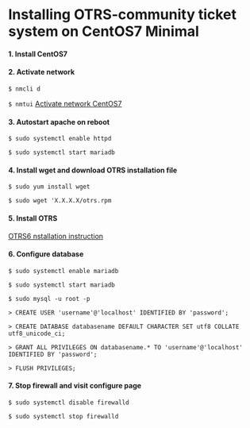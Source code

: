 # Installing OTRS-community ticket system on CentOS7 Minimal

#### 1. Install CentOS7
#### 2. Activate network
`$ nmcli d`

`$ nmtui`
[Activate network CentOS7](https://www.krizna.com/centos/setup-network-centos-7/)
#### 3. Autostart apache on reboot
`$ sudo systemctl enable httpd`

`$ sudo systemctl start mariadb`

#### 4. Install wget and download OTRS installation file
`$ sudo yum install wget`

`$ sudo wget 'X.X.X.X/otrs.rpm`
#### 5. Install OTRS
[OTRS6 nstallation instruction](https://doc.otrs.com/doc/manual/admin/6.0/en/html/installation.html#installation-on-centos)

#### 6. Configure database
`$ sudo systemctl enable mariadb`

`$ sudo systemctl start mariadb`

`$ sudo mysql -u root -p`

`> CREATE USER 'username'@'localhost' IDENTIFIED BY 'password';`

`> CREATE DATABASE databasename DEFAULT CHARACTER SET utf8 COLLATE utf8_unicode_ci;`

`> GRANT ALL PRIVILEGES ON databasename.* TO 'username'@'localhost' IDENTIFIED BY 'password';`

`> FLUSH PRIVILEGES;`

#### 7. Stop firewall and visit configure page
`$ sudo systemctl disable firewalld`

`$ sudo systemctl stop firewalld`
